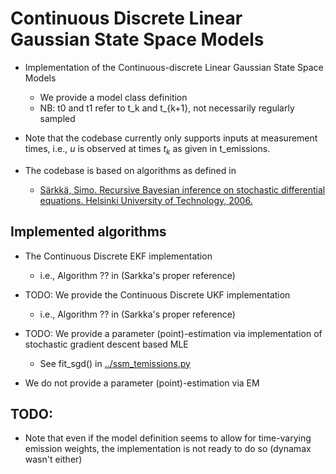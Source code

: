 # Continuous Discrete Linear Gaussian State Space Models

- Implementation of the Continuous-discrete Linear Gaussian State Space Models
    - We provide a model class definition
    - NB: t0 and t1 refer to t_k and t_{k+1}, not necessarily regularly sampled

- Note that the codebase currently only supports inputs at measurement times, i.e., $u$ is observed at times $t_k$ as given in t_emissions.

- The codebase is based on algorithms as defined in
    - [Särkkä, Simo. Recursive Bayesian inference on stochastic differential equations. Helsinki University of Technology, 2006.](https://aaltodoc.aalto.fi/items/cc45c44e-ff66-4907-bfff-03293391fe1d)
    
## Implemented algorithms
    
- The Continuous Discrete EKF implementation
    - i.e., Algorithm ?? in (Sarkka's proper reference)

- TODO: We provide the Continuous Discrete UKF implementation
    - i.e., Algorithm ?? in (Sarkka's proper reference)
    
- TODO: We provide a parameter (point)-estimation via  implementation of stochastic gradient descent based MLE
    - See fit_sgd() in [../ssm_temissions.py](../ssm_temissions.py)
    
- We do not provide a parameter (point)-estimation via EM

## TODO:

- Note that even if the model definition seems to allow for time-varying emission weights, the implementation is not ready to do so (dynamax wasn't either)
